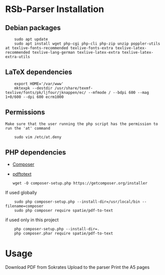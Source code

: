 # RSb-Parser Installation
## Debian packages
        sudo apt update
        sudo apt install wget php-cgi php-cli php-zip unzip poppler-utils at texlive-fonts-recommended texlive-fonts-extra texlive-latex-recommended texlive-lang-german texlive-latex-extra texlive-latex-extra-utils 
## LaTeX dependencies
        export HOME='/var/www'
        mktexpk --destdir /usr/share/texmf-texlive/fonts/pk/ljfour/jknappen/ec/ --mfmode / --bdpi 600 --mag 1+0/600 --dpi 600 ecrm1000
	
## Permissions
	Make sure that the user running the php script has the permission to run the 'at' command
	
        sudo vim /etc/at.deny

## PHP dependencies
  - [Composer](https://getcomposer.org/) 
  - [pdftotext](https://github.com/spatie/pdf-to-text)
 
        wget -O composer-setup.php https://getcomposer.org/installer
        
If used globally 
      
        sudo php composer-setup.php --install-dir=/usr/local/bin --filename=composer
        sudo php composer require spatie/pdf-to-text
        
if used only in this project

        php composer-setup.php --install-dir=.
        php composer.phar require spatie/pdf-to-text
        

# Usage
Download PDF from Sokrates
Upload to the parser
Print the A5 pages
